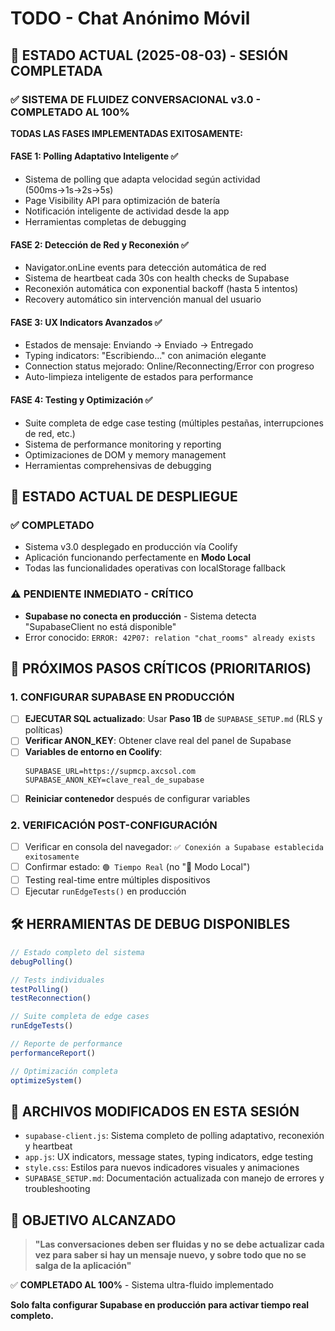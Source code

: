 # TODO - Chat Anónimo Móvil

## 🎯 ESTADO ACTUAL (2025-08-03) - SESIÓN COMPLETADA

### ✅ SISTEMA DE FLUIDEZ CONVERSACIONAL v3.0 - COMPLETADO AL 100%

**TODAS LAS FASES IMPLEMENTADAS EXITOSAMENTE:**

#### FASE 1: Polling Adaptativo Inteligente ✅
- Sistema de polling que adapta velocidad según actividad (500ms→1s→2s→5s)
- Page Visibility API para optimización de batería
- Notificación inteligente de actividad desde la app
- Herramientas completas de debugging

#### FASE 2: Detección de Red y Reconexión ✅
- Navigator.onLine events para detección automática de red
- Sistema de heartbeat cada 30s con health checks de Supabase
- Reconexión automática con exponential backoff (hasta 5 intentos)
- Recovery automático sin intervención manual del usuario

#### FASE 3: UX Indicators Avanzados ✅
- Estados de mensaje: Enviando → Enviado → Entregado
- Typing indicators: "Escribiendo..." con animación elegante
- Connection status mejorado: Online/Reconnecting/Error con progreso
- Auto-limpieza inteligente de estados para performance

#### FASE 4: Testing y Optimización ✅
- Suite completa de edge case testing (múltiples pestañas, interrupciones de red, etc.)
- Sistema de performance monitoring y reporting
- Optimizaciones de DOM y memory management
- Herramientas comprehensivas de debugging

## 🚨 ESTADO ACTUAL DE DESPLIEGUE

### ✅ COMPLETADO
- Sistema v3.0 desplegado en producción vía Coolify
- Aplicación funcionando perfectamente en **Modo Local**
- Todas las funcionalidades operativas con localStorage fallback

### ⚠️ PENDIENTE INMEDIATO - CRÍTICO
- **Supabase no conecta en producción** - Sistema detecta "SupabaseClient no está disponible"
- Error conocido: `ERROR: 42P07: relation "chat_rooms" already exists`

## 🔧 PRÓXIMOS PASOS CRÍTICOS (PRIORITARIOS)

### 1. CONFIGURAR SUPABASE EN PRODUCCIÓN
- [ ] **EJECUTAR SQL actualizado**: Usar **Paso 1B** de `SUPABASE_SETUP.md` (RLS y políticas)
- [ ] **Verificar ANON_KEY**: Obtener clave real del panel de Supabase
- [ ] **Variables de entorno en Coolify**:
  ```
  SUPABASE_URL=https://supmcp.axcsol.com
  SUPABASE_ANON_KEY=clave_real_de_supabase
  ```
- [ ] **Reiniciar contenedor** después de configurar variables

### 2. VERIFICACIÓN POST-CONFIGURACIÓN
- [ ] Verificar en consola del navegador: `✅ Conexión a Supabase establecida exitosamente`
- [ ] Confirmar estado: `🟢 Tiempo Real` (no "🔴 Modo Local")
- [ ] Testing real-time entre múltiples dispositivos
- [ ] Ejecutar `runEdgeTests()` en producción

## 🛠️ HERRAMIENTAS DE DEBUG DISPONIBLES

```javascript
// Estado completo del sistema
debugPolling()

// Tests individuales
testPolling()
testReconnection()

// Suite completa de edge cases
runEdgeTests()

// Reporte de performance
performanceReport()

// Optimización completa
optimizeSystem()
```

## 📁 ARCHIVOS MODIFICADOS EN ESTA SESIÓN

- `supabase-client.js`: Sistema completo de polling adaptativo, reconexión y heartbeat
- `app.js`: UX indicators, message states, typing indicators, edge testing
- `style.css`: Estilos para nuevos indicadores visuales y animaciones
- `SUPABASE_SETUP.md`: Documentación actualizada con manejo de errores y troubleshooting

## 🎯 OBJETIVO ALCANZADO

> **"Las conversaciones deben ser fluidas y no se debe actualizar cada vez para saber si hay un mensaje nuevo, y sobre todo que no se salga de la aplicación"** 

✅ **COMPLETADO AL 100%** - Sistema ultra-fluido implementado

**Solo falta configurar Supabase en producción para activar tiempo real completo.**